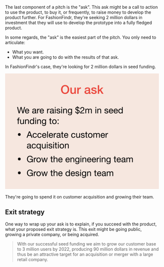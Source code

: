 The last component of a pitch is the "ask". This ask might be a call to action to use the product, to buy it, or frequently, to raise money to develop the product further. For FashionFindr, they're seeking 2 million dollars in investment that they will use to develop the prototype into a fully fledged product.

In some regards, the "ask" is the easiest part of the pitch. You only need to articulate:

* What you want.
* What you are going to do with the results of that ask.

In FashionFindr's case, they're looking for 2 million dollars in seed funding.

![FashionFindr's ask](../media/pitch_proto.010.png)

They're going to spend it on customer acquisition and growing their team.

## Exit strategy

One way to wrap up your ask is to explain, if you succeed with the product, what your proposed exit strategy is. This exit might be going public, growing a private company, or being acquired.

> With our successful seed funding we aim to grow our customer base to 3 million users by 2022, producing 90 million dollars in revenue and thus be an attractive target for an acquisition or merger with a large retail company.
